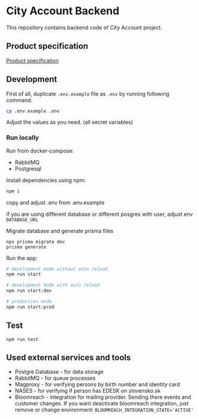 # City Account Backend

This repository contains backend code of City Account project.

## Product specification

[Product specification](https://magistratba.sharepoint.com/:w:/s/InnovationTeam/Ee7urGwpSLBGnhyBYT5OJyAB9yPAd8xctA2I_xU6rYWbuA?e=ofobAR)

## Development

First of all, duplicate `.env.example` file as `.env` by running following command:

```bash
cp .env.example .env
```

Adjust the values as you need. (all secret variables)

### Run locally

Run from docker-compose:

- RabbitMQ
- Postgresql

Install dependencies using npm:

```bash
npm i
```

copy and adjust .env from .env.example

if you are using different database or different posgres with user, adjust env `DATABASE_URL`

Migrate database and generate prisma files

```
npx prisma migrate dev
prisma generate
```

Run the app:

```bash
# development mode without auto reload
npm run start

# development mode with auto reload
npm run start:dev

# production mode
npm run start:prod
```

## Test

```
npm run test
```

## Used external services and tools

- Postgre Database - for data storage
- RabbitMQ - for queue processes
- Magproxy - for verifying persons by birth number and identity card
- NASES - for verifying if person has EDESK on slovensko.sk
- Bloomreach - integration for mailing provider. Sending there events and customer changes. If you want deactivate bloomreach integration, just remove or change environment: `BLOOMREACH_INTEGRATION_STATE='ACTIVE'`
